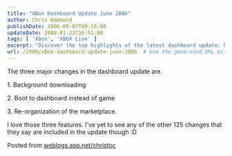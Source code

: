 ```yaml
---
title: "XBox Dashboard Update June 2006"
author: Chris Hammond
publishDate: 2006-06-07T09:16:00
updateDate: 2008-01-23T16:51:00
tags: [ 'Xbox', 'XBOX Live' ]
excerpt: "Discover the top highlights of the latest dashboard update: background downloading, booting to dashboard, and revamped marketplace organization."
url: /2006/xbox-dashboard-update-june-2006  # Use the generated URL with year
---
```

<P>The three major changes in the dashboard update are.</P> <P>1. Background downloading</P> <P>2. Boot to dashboard instead of game</P> <P>3. Re-organization of the marketplace.</P> <P>I love those three features. I've yet to see any of the other 125 changes that they say are included in the update though :D </P> Posted from <A href="https://weblogs.asp.net/christoc/">weblogs.asp.net/christoc</a>

